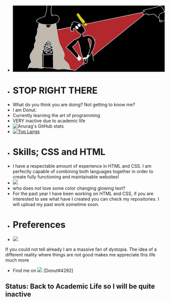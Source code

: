 - <img src="Caught in act.jpg">
-  # **STOP RIGHT THERE**
- What do you think you are doing? Not getting to know me?
- I am Donut.
- Currently learning the art of programming
- VERY inactive due to academic life
- ![Anurag's GitHub stats](https://github-readme-stats.vercel.app/api?username=donutdellsprinkles&theme=radical&show_icons=true)
- [![Top Langs](https://github-readme-stats.vercel.app/api/top-langs/?username=donutdellsprinkles&layout=compact)](https://github.com/donutdellsprinkles/github-readme-stats)
- # Skills; CSS and HTML
- I have a respectable amount of experience in HTML and CSS. I am perfectly capable of combining both languages together in order to create fully functioning and maintainable websites!
- <img src="https://media.giphy.com/media/iR1r45zxg9akPWEJII/giphy.gif">
- who does not love some color changing glowing text?
- For the past year I have been working on HTML and CSS, if you are interested to see what have I created you can check my repositories. I will upload my past work sometime soon.
- # Preferences
- <img src="https://cdn.vox-cdn.com/thumbor/5pEa36thZLseTI18tAVTxA7fazc=/1400x1050/filters:format(jpeg)/cdn.vox-cdn.com/uploads/chorus_asset/file/13443468/ss_591536b1d638f947111d9772318a10b1cb57e8ae.jpg">
If you could not tell already I am a massive fan of dystopia. The idea of a different reality where things are not good makes me appreciate this life much more
- Find me on <img width="26px" src="https://discord.com/assets/2d20a45d79110dc5bf947137e9d99b66.svg"> [Donut#4292]
## Status: Back to Academic Life so I will be quite inactive 


<!---
donutdellsprinkles/donutdellsprinkles is a ✨ special ✨ repository because its `README.md` (this file) appears on your GitHub profile.
You can click the Preview link to take a look at your changes.
--->
